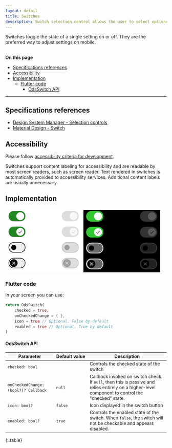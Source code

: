 ```yaml
---
layout: detail
title: Switches
description: Switch selection control allows the user to select options.
---
```


Switches toggle the state of a single setting on or off. They are the preferred
way to adjust settings on mobile.

<br>**On this page**

* [Specifications references](#specifications-references)
* [Accessibility](#accessibility)
* [Implementation](#implementation)
    * [Flutter code](#flutter-code)
        * [OdsSwitch API](#odsswitch-api)

---

## Specifications references

- [Design System Manager - Selection controls](https://system.design.orange.com/0c1af118d/p/58c374-switches/b/516c4e)
- [Material Design - Switch](https://m3.material.io/components/switch/overview)

## Accessibility

Please follow [accessibility criteria for development](https://m3.material.io/components/switch/accessibility).

Switches support content labeling for accessibility and are readable by most
screen readers, such as screen reader. Text rendered in switches is automatically
provided to accessibility services. Additional content labels are usually
unnecessary.

## Implementation

![Switch](images/switch_light.png) ![Switch dark](images/switch_dark.png)

### Flutter code

In your screen you can use:

```dart
return OdsSwitch(
    checked = true,
    onCheckedChange = { },
    icon = true // Optional. False by default
    enabled = true // Optional. True by default
)
```

#### OdsSwitch API

Parameter | Default&nbsp;value | Description
-- | -- | --
`checked: bool` | | Controls the checked state of the switch
`onCheckedChange: (bool?)? Callback` | `null` | Callback invoked on switch check. If `null`, then this is passive and relies entirely on a higher-level component to control the "checked" state.
`icon: bool?` | `false` | Icon displayed in the switch button
`enabled: bool?` | `true` | Controls the enabled state of the switch. When `false`, the switch will not be checkable and appears disabled.
{:.table}

